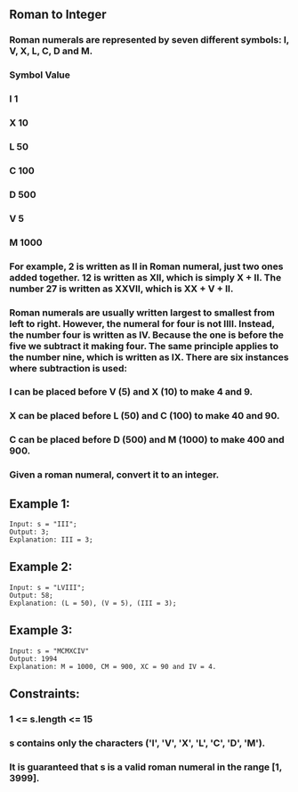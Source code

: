 ## Roman to Integer

### Roman numerals are represented by seven different symbols: I, V, X, L, C, D and M.

### Symbol Value

### I 1

### X 10

### L 50

### C 100

### D 500

### V 5

### M 1000

### For example, 2 is written as II in Roman numeral, just two ones added together. 12 is written as XII, which is simply X + II. The number 27 is written as XXVII, which is XX + V + II.

### Roman numerals are usually written largest to smallest from left to right. However, the numeral for four is not IIII. Instead, the number four is written as IV. Because the one is before the five we subtract it making four. The same principle applies to the number nine, which is written as IX. There are six instances where subtraction is used:

### I can be placed before V (5) and X (10) to make 4 and 9.

### X can be placed before L (50) and C (100) to make 40 and 90.

### C can be placed before D (500) and M (1000) to make 400 and 900.

### Given a roman numeral, convert it to an integer.

## Example 1:

```node
Input: s = "III";
Output: 3;
Explanation: III = 3;
```

## Example 2:

```node
Input: s = "LVIII";
Output: 58;
Explanation: (L = 50), (V = 5), (III = 3);
```

## Example 3:

```node
Input: s = "MCMXCIV"
Output: 1994
Explanation: M = 1000, CM = 900, XC = 90 and IV = 4.
```

## Constraints:

### 1 <= s.length <= 15

### s contains only the characters ('I', 'V', 'X', 'L', 'C', 'D', 'M').

### It is guaranteed that s is a valid roman numeral in the range [1, 3999].
